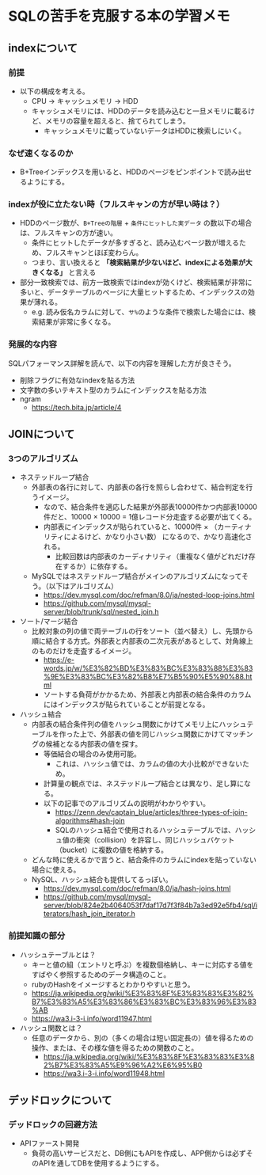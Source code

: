 # SQLの苦手を克服する本の学習メモ
## indexについて
### 前提
- 以下の構成を考える。
  - CPU -> キャッシュメモリ ->  HDD
  - キャッシュメモリには、HDDのデータを読み込むと一旦メモリに載るけど、メモリの容量を超えると、捨てられてしまう。
    - キャッシュメモリに載っていないデータはHDDに検索しにいく。
### なぜ速くなるのか
- B+Treeインデックスを用いると、HDDのページをピンポイントで読み出せるようにする。

### indexが役に立たない時（フルスキャンの方が早い時は？）
- HDDのページ数が、`B+Treeの階層` + `条件にヒットした実データ` の数以下の場合は、フルスキャンの方が速い。
  - 条件にヒットしたデータが多すぎると、読み込むページ数が増えるため、フルスキャンとほぼ変わらん。
  - つまり、言い換えると **「検索結果が少ないほど、indexによる効果が大きくなる」** と言える
- 部分一致検索では、前方一致検索ではindexが効くけど、検索結果が非常に多いと、データテーブルのページに大量ヒットするため、インデックスの効果が薄れる。
  - e.g. 読み仮名カラムに対して、`サ%`のような条件で検索した場合には、検索結果が非常に多くなる。

### 発展的な内容
SQLパフォーマンス詳解を読んで、以下の内容を理解した方が良さそう。
- 削除フラグに有効なindexを貼る方法
- 文字数の多いテキスト型のカラムにインデックスを貼る方法
- ngram
  - https://tech.bita.jp/article/4

## JOINについて
### 3つのアルゴリズム
- ネステッドループ結合
  - 外部表の各行に対して、内部表の各行を照らし合わせて、結合判定を行うイメージ。
    - なので、結合条件を適応した結果が外部表10000件かつ内部表10000件だと、10000 × 10000 = 1億レコード分走査する必要が出てくる。
    - 内部表にインデックスが貼られていると、10000件 × （カーティナリティによるけど、かなり小さい数） になるので、かなり高速化される。
      - 比較回数は内部表のカーディナリティ（重複なく値がどれだけ存在するか）に依存する。
  - MySQLではネステッドループ結合がメインのアルゴリズムになってそう。（以下はアルゴリズム）
    - https://dev.mysql.com/doc/refman/8.0/ja/nested-loop-joins.html
    - https://github.com/mysql/mysql-server/blob/trunk/sql/nested_join.h
- ソート/マージ結合
  - 比較対象の列の値で両テーブルの行をソート（並べ替え）し、先頭から順に結合する方式。外部表と内部表の二次元表があるとして、対角線上のものだけを走査するイメージ。
    - https://e-words.jp/w/%E3%82%BD%E3%83%BC%E3%83%88%E3%83%9E%E3%83%BC%E3%82%B8%E7%B5%90%E5%90%88.html
    - ソートする負荷がかかるため、外部表と内部表の結合条件のカラムにはインデックスが貼られていることが前提となる。
- ハッシュ結合
  - 内部表の結合条件列の値をハッシュ関数にかけてメモリ上にハッシュテーブルを作った上で、外部表の値を同じハッシュ関数にかけてマッチングの候補となる内部表の値を探す。
    - 等価結合の場合のみ使用可能。
      - これは、ハッシュ値では、カラムの値の大小比較ができないため。
    - 計算量の観点では、ネステッドループ結合とは異なり、足し算になる。
    - 以下の記事でのアルゴリズムの説明がわかりやすい。
      - https://zenn.dev/captain_blue/articles/three-types-of-join-algorithms#hash-join
      - SQLのハッシュ結合で使用されるハッシュテーブルでは、ハッシュ値の衝突（collision）を許容し、同じハッシュバケット（bucket）に複数の値を格納する。
  - どんな時に使えるかで言うと、結合条件のカラムにindexを貼っていない場合に使える。
  - NySQL、ハッシュ結合も提供してるっぽい。
    - https://dev.mysql.com/doc/refman/8.0/ja/hash-joins.html
    - https://github.com/mysql/mysql-server/blob/824e2b4064053f7daf17d7f3f84b7a3ed92e5fb4/sql/iterators/hash_join_iterator.h

### 前提知識の部分
- ハッシュテーブルとは？  
  - キーと値の組（エントリと呼ぶ）を複数個格納し、キーに対応する値をすばやく参照するためのデータ構造のこと。
  - rubyのHashをイメージするとわかりやすいと思う。
  - https://ja.wikipedia.org/wiki/%E3%83%8F%E3%83%83%E3%82%B7%E3%83%A5%E3%83%86%E3%83%BC%E3%83%96%E3%83%AB
  - https://wa3.i-3-i.info/word11947.html
- ハッシュ関数とは？
  - 任意のデータから、別の（多くの場合は短い固定長の）値を得るための操作、または、その様な値を得るための関数のこと。
    - https://ja.wikipedia.org/wiki/%E3%83%8F%E3%83%83%E3%82%B7%E3%83%A5%E9%96%A2%E6%95%B0
    - https://wa3.i-3-i.info/word11948.html

## デッドロックについて
### デッドロックの回避方法
- APIファースト開発
  - 負荷の高いサービスだと、DB側にもAPIを作成し、APP側からは必ずそのAPIを通してDBを使用するようにする。

